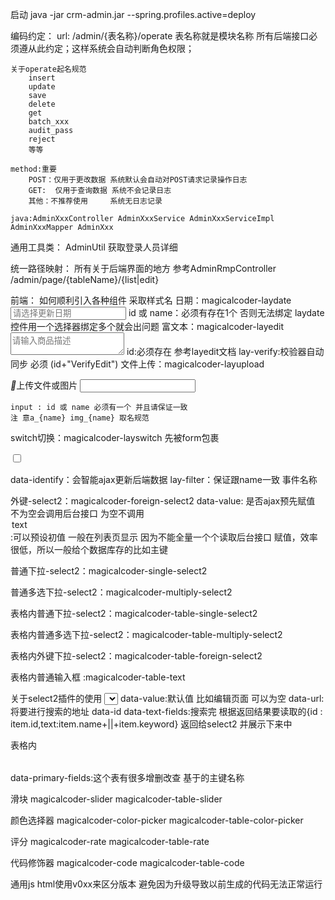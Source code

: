 启动
java -jar crm-admin.jar --spring.profiles.active=deploy

编码约定：
    url: /admin/{表名称}/operate
        表名称就是模块名称 所有后端接口必须遵从此约定；这样系统会自动判断角色权限；
    
    关于operate起名规范
        insert
        update
        save
        delete
        get
        batch_xxx
        audit_pass
        reject
        等等
        
    method:重要
        POST：仅用于更改数据 系统默认会自动对POST请求记录操作日志
        GET:  仅用于查询数据 系统不会记录日志
        其他：不推荐使用     系统无日志记录
        
    java:AdminXxxController AdminXxxService AdminXxxServiceImpl AdminXxxMapper AdminXxx 
通用工具类：
    AdminUtil 获取登录人员详细
    
统一路径映射：
    所有关于后端界面的地方 参考AdminRmpController
        /admin/page/{tableName}/{list|edit}
        
        
前端：
如何顺利引入各种组件
采取样式名
日期：magicalcoder-laydate
    <input type="text" class="magicalcoder-laydate layui-input" id="updateTime" name="updateTime" lay-verify="datetime" placeholder="请选择更新日期"  autocomplete="off" value=""/>
    id 或 name：必须有存在1个 否则无法绑定 laydate控件用一个选择器绑定多个就会出问题
富文本：magicalcoder-layedit
	<textarea id="goodsDescription" name="goodsDescription" placeholder="请输入商品描述" lay-verify="goodsDescriptionVerifyEdit" class="magicalcoder-layedit layui-textarea layui-hide" ></textarea>
    id:必须存在 参考layedit文档
    lay-verify:校验器自动同步 必须 (id+"VerifyEdit")
文件上传：magicalcoder-layupload
    <div class="layui-input-block">
        <a class="layui-btn a_imgSrc">
            <i class="layui-icon">&#xe67c;</i>上传文件或图片
        </a>
        <input class="layui-input" name="imgSrc" type="text" />
        <div class="layui-upload-list">
            <img class="layui-textarea layui-upload-img img_imgSrc" />
        </div>
    </div>
    
    input : id 或 name 必须有一个 并且请保证一致 
    注 意a_{name} img_{name} 取名规范
    
    
switch切换：magicalcoder-layswitch
先被form包裹
<form>
    <input type="checkbox" class="magicalcoder-layswitch" data-identify="111" name="publishStatus" lay-filter="publishStatus" lay-skin="switch" lay-text="是|否" />
</form>
    data-identify：会智能ajax更新后端数据
    lay-filter：保证跟name一致 事件名称

外键-select2：magicalcoder-foreign-select2
    data-value:
        是否ajax预先赋值 不为空会调用后台接口
        为空不调用 
    <option value="id">text</option>:可以预设初值 一般在列表页显示 因为不能全量一个个读取后台接口 赋值，效率很低，所以一般给个数据库存的比如主键

    
普通下拉-select2：magicalcoder-single-select2

普通多选下拉-select2：magicalcoder-multiply-select2

表格内普通下拉-select2：magicalcoder-table-single-select2

表格内普通多选下拉-select2：magicalcoder-table-multiply-select2

表格内外键下拉-select2：magicalcoder-table-foreign-select2

表格内普通输入框 :magicalcoder-table-text

关于select2插件的使用
<select class="js-example-basic-single layui-input" lay-ignore="true" name="goodsCategoryId" data-value="1" data-url="admin/goods_category_rest/search" data-id="id" data-text-fields="name,keyword"></select>
data-value:默认值 比如编辑页面 可以为空
data-url:将要进行搜索的地址
data-id data-text-fields:搜索完 根据返回结果要读取的{id : item.id,text:item.name+||+item.keyword} 返回给select2 并展示下来中


表格内
	<table id="newsList" lay-filter="newsList" data-primary-fields="id"></table>
	data-primary-fields:这个表有很多增删改查 基于的主键名称
	
滑块 
magicalcoder-slider
magicalcoder-table-slider

颜色选择器
magicalcoder-color-picker
magicalcoder-table-color-picker

评分
magicalcoder-rate
magicalcoder-table-rate

代码修饰器
magicalcoder-code
magicalcoder-table-code


通用js html使用v0xx来区分版本 避免因为升级导致以前生成的代码无法正常运行
